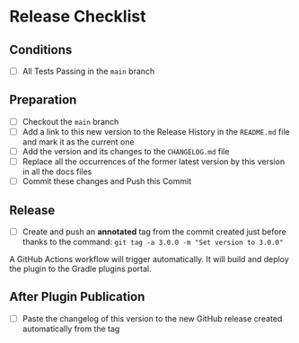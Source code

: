 # Release Checklist

## Conditions

- [ ] All Tests Passing in the `main` branch

## Preparation

- [ ] Checkout the `main` branch
- [ ] Add a link to this new version to the Release History in the `README.md` file and mark it as the current one
- [ ] Add the version and its changes to the `CHANGELOG.md` file
- [ ] Replace all the occurrences of the former latest version by this version in all the docs files
- [ ] Commit these changes and Push this Commit

## Release

- [ ] Create and push an **annotated** tag from the commit created just before thanks to the command:
 `git tag -a 3.0.0 -m "Set version to 3.0.0"`

A GitHub Actions workflow will trigger automatically. It will build and deploy the plugin to the Gradle plugins portal.

## After Plugin Publication

- [ ] Paste the changelog of this version to the new GitHub release created automatically from the tag
